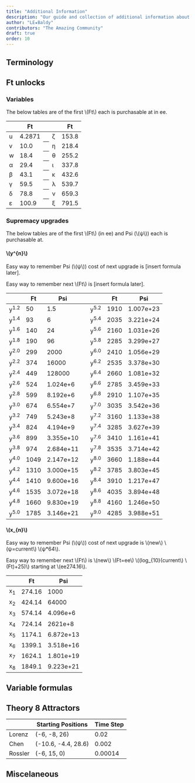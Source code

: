 ```yaml
---
title: "Additional Information"
description: "Our guide and collection of additional information about the game and the guide."
author: "LE★Baldy"
contributors: "The Amazing Community"
draft: true
order: 10
---
```


## Terminology

## Ft unlocks

### Variables

The below tables are of the first \\(Ft\\) each is purchasable at in ee.

<table class="newwords">
  <thead>
    <tr>
        <th class="invisible"></th>
        <th>Ft</th>
        <th class="invisible"></th>
        <th class="invisible"></th>
        <th>Ft</th>
    </tr>
  </thead>
  <tbody>
    <tr>
        <td class="leftHeader">u</td>
        <td>4.2871</td>
        <th class="invisible"></th>
        <td class="leftHeader">ζ</td>
        <td>153.8</td>
    </tr>
    <tr>
        <td class="leftHeader">v</td>
        <td>10.0</td>
        <th class="invisible"></th>
        <td class="leftHeader">η</td>
        <td>218.4</td>
    </tr>
    <tr>
        <td class="leftHeader">w</td>
        <td>18.4</td>
        <th class="invisible"></th>
        <td class="leftHeader">θ</td>
        <td>255.2</td>
    </tr>
    <tr>
        <td class="leftHeader">α</td>
        <td>29.4</td>
        <th class="invisible"></th>
        <td class="leftHeader">ι</td>
        <td>337.8</td>
    </tr>
    <tr>
        <td class="leftHeader">β</td>
        <td>43.1</td>
        <th class="invisible"></th>
        <td class="leftHeader">κ</td>
        <td>432.6</td>
    </tr>
    <tr>
        <td class="leftHeader">γ</td>
        <td>59.5</td>
        <th class="invisible"></th>
        <td class="leftHeader">λ</td>
        <td>539.7</td>
    </tr>
    <tr>
        <td class="leftHeader">δ</td>
        <td>78.8</td>
        <th class="invisible"></th>
        <td class="leftHeader">ν</td>
        <td>659.3</td>
    </tr>
    <tr>
        <td class="leftHeader">ε</td>
        <td>100.9</td>
        <th class="invisible"></th>
        <td class="leftHeader">ξ</td>
        <td>791.5</td>
    </tr>
  </tbody>
</table>

### Supremacy upgrades

The below tables are of the first \\(Ft\\) (in ee) and Psi (\\(ψ\\)) each is purchasable at.

#### \\(y^{n}\\)

Easy way to remember Psi (\\(ψ\\)) cost of next upgrade is [insert formula later].

Easy way to remember next \\(Ft\\) is [insert formula later].

<table class="newwords">
  <thead>
    <tr>
        <th class="invisible"></th>
        <th>Ft</th>
        <th>Psi</th>
        <th class="invisible"></th>
        <th class="invisible"></th>
        <th>Ft</th>
        <th>Psi</th>
    </tr>
  </thead>
  <tbody>
    <tr>
        <td class="leftHeader">y<sup>1.2</sup></td>
        <td>50</td>
        <td>1.5</td>
        <td class="invisible"></td>
        <td class="leftHeader">y<sup>5.2</sup></td>
        <td>1910</td>
        <td>1.007e+23</td>
    </tr>
    <tr>
        <td class="leftHeader">y<sup>1.4</sup></td>
        <td>93</td>
        <td>6</td>
        <td class="invisible"></td>
        <td class="leftHeader">y<sup>5.4</sup></td>
        <td>2035</td>
        <td>3.221e+24</td>
    </tr>
    <tr>
        <td class="leftHeader">y<sup>1.6</sup></td>
        <td>140</td>
        <td>24</td>
        <td class="invisible"></td>
        <td class="leftHeader">y<sup>5.6</sup></td>
        <td>2160</td>
        <td>1.031e+26</td>
    </tr>
    <tr>
        <td class="leftHeader">y<sup>1.8</sup></td>
        <td>190</td>
        <td>96</td>
        <td class="invisible"></td>
        <td class="leftHeader">y<sup>5.8</sup></td>
        <td>2285</td>
        <td>3.299e+27</td>
    </tr>
    <tr>
        <td class="leftHeader">y<sup>2.0</sup></td>
        <td>299</td>
        <td>2000</td>
        <td class="invisible"></td>
        <td class="leftHeader">y<sup>6.0</sup></td>
        <td>2410</td>
        <td>1.056e+29</td>
    </tr>
    <tr>
        <td class="leftHeader">y<sup>2.2</sup></td>
        <td>374</td>
        <td>16000</td>
        <td class="invisible"></td>
        <td class="leftHeader">y<sup>6.2</sup></td>
        <td>2535</td>
        <td>3.378e+30</td>
    </tr>
    <tr>
        <td class="leftHeader">y<sup>2.4</sup></td>
        <td>449</td>
        <td>128000</td>
        <td class="invisible"></td>
        <td class="leftHeader">y<sup>6.4</sup></td>
        <td>2660</td>
        <td>1.081e+32</td>
    </tr>
    <tr>
        <td class="leftHeader">y<sup>2.6</sup></td>
        <td>524</td>
        <td>1.024e+6</td>
        <td class="invisible"></td>
        <td class="leftHeader">y<sup>6.6</sup></td>
        <td>2785</td>
        <td>3.459e+33</td>
    </tr>
    <tr>
        <td class="leftHeader">y<sup>2.8</sup></td>
        <td>599</td>
        <td>8.192e+6</td>
        <td class="invisible"></td>
        <td class="leftHeader">y<sup>6.8</sup></td>
        <td>2910</td>
        <td>1.107e+35</td>
    </tr>
    <tr>
        <td class="leftHeader">y<sup>3.0</sup></td>
        <td>674</td>
        <td>6.554e+7</td>
        <td class="invisible"></td>
        <td class="leftHeader">y<sup>7.0</sup></td>
        <td>3035</td>
        <td>3.542e+36</td>
    </tr>
    <tr>
        <td class="leftHeader">y<sup>3.2</sup></td>
        <td>749</td>
        <td>5.243e+8</td>
        <td class="invisible"></td>
        <td class="leftHeader">y<sup>7.2</sup></td>
        <td>3160</td>
        <td>1.133e+38</td>
    </tr>
    <tr>
        <td class="leftHeader">y<sup>3.4</sup></td>
        <td>824</td>
        <td>4.194e+9</td>
        <td class="invisible"></td>
        <td class="leftHeader">y<sup>7.4</sup></td>
        <td>3285</td>
        <td>3.627e+39</td>
    </tr>
    <tr>
        <td class="leftHeader">y<sup>3.6</sup></td>
        <td>899</td>
        <td>3.355e+10</td>
        <td class="invisible"></td>
        <td class="leftHeader">y<sup>7.6</sup></td>
        <td>3410</td>
        <td>1.161e+41</td>
    </tr>
    <tr>
        <td class="leftHeader">y<sup>3.8</sup></td>
        <td>974</td>
        <td>2.684e+11</td>
        <td class="invisible"></td>
        <td class="leftHeader">y<sup>7.8</sup></td>
        <td>3535</td>
        <td>3.714e+42</td>
    </tr>
    <tr>
        <td class="leftHeader">y<sup>4.0</sup></td>
        <td>1049</td>
        <td>2.147e+12</td>
        <td class="invisible"></td>
        <td class="leftHeader">y<sup>8.0</sup></td>
        <td>3660</td>
        <td>1.188e+44</td>
    </tr>
    <tr>
        <td class="leftHeader">y<sup>4.2</sup></td>
        <td>1310</td>
        <td>3.000e+15</td>
        <td class="invisible"></td>
        <td class="leftHeader">y<sup>8.2</sup></td>
        <td>3785</td>
        <td>3.803e+45</td>
    </tr>
    <tr>
        <td class="leftHeader">y<sup>4.4</sup></td>
        <td>1410</td>
        <td>9.600e+16</td>
        <td class="invisible"></td>
        <td class="leftHeader">y<sup>8.4</sup></td>
        <td>3910</td>
        <td>1.217e+47</td>
    </tr>
    <tr>
        <td class="leftHeader">y<sup>4.6</sup></td>
        <td>1535</td>
        <td>3.072e+18</td>
        <td class="invisible"></td>
        <td class="leftHeader">y<sup>8.6</sup></td>
        <td>4035</td>
        <td>3.894e+48</td>
    </tr>
    <tr>
        <td class="leftHeader">y<sup>4.8</sup></td>
        <td>1660</td>
        <td>9.830e+19</td>
        <td class="invisible"></td>
        <td class="leftHeader">y<sup>8.8</sup></td>
        <td>4160</td>
        <td>1.246e+50</td>
    </tr>
    <tr>
        <td class="leftHeader">y<sup>5.0</sup></td>
        <td>1785</td>
        <td>3.146e+21</td>
        <td class="invisible"></td>
        <td class="leftHeader">y<sup>9.0</sup></td>
        <td>4285</td>
        <td>3.988e+51</td>
    </tr>
  </tbody>
</table>

#### \\(x_{n}\\)

Easy way to remember Psi (\\(ψ\\)) cost of next upgrade is \\(new\\) \\(ψ=current\\) \\(ψ*64\\).

Easy way to remember next \\(Ft\\) is \\(new\\) \\(Ft=ee\\) \\((log_{10}(current\\) \\(Ft)+25)\\) starting at \\(ee274.16\\).

<table class="newwords">
  <thead>
    <tr>
        <th class="invisible"></th>
        <th>Ft</th>
        <th>Psi</th>
    </tr>
  </thead>
  <tbody>
    <tr>
        <td class="leftHeader">x<sub>1</sub></td>
        <td>274.16</td>
        <td>1000</td>
    </tr>
    <tr>
        <td class="leftHeader">x<sub>2</sub></td>
        <td>424.14</td>
        <td>64000</td>
    </tr>
    <tr>
        <td class="leftHeader">x<sub>3</sub></td>
        <td>574.14</td>
        <td>4.096e+6</td>
    </tr>
    <tr>
        <td class="leftHeader">x<sub>4</sub></td>
        <td>724.14</td>
        <td>2621e+8</td>
    </tr>
    <tr>
        <td class="leftHeader">x<sub>5</sub></td>
        <td>1174.1</td>
        <td>6.872e+13</td>
    </tr>
    <tr>
        <td class="leftHeader">x<sub>6</sub></td>
        <td>1399.1</td>
        <td>3.518e+16</td>
    </tr>
    <tr>
        <td class="leftHeader">x<sub>7</sub></td>
        <td>1624.1</td>
        <td>1.801e+19</td>
    </tr>
    <tr>
        <td class="leftHeader">x<sub>8</sub></td>
        <td>1849.1</td>
        <td>9.223e+21</td>
    </tr>
  </tbody>
</table>

## Variable formulas

## Theory 8 Attractors

<table class="newwords">
   <thead>
      <tr>
         <th class="invisible"></th>
         <th>Starting Positions</th>
         <th>Time Step</th>
      </tr>
   </thead>
   <tbody>
      <tr>
         <td class="leftHeader">Lorenz</td>
         <td>(-6, -8, 26)</td>
         <td>0.02</td>
      </tr>
      <tr>
         <td class="leftHeader">Chen</td>
         <td>(-10.6, -4.4, 28.6)</td>
         <td>0.002</td>
      </tr>
      <tr>
         <td class="leftHeader">Rossler</td>
         <td>(-6, 15, 0)</td>
         <td>0.00014</td>
      </tr>
   </tbody>
</table>

## Miscelaneous
